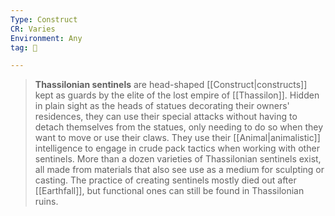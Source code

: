 ```yaml
---
Type: Construct
CR: Varies
Environment: Any
tag: 👹

---
```


> **Thassilonian sentinels** are head-shaped [[Construct|constructs]] kept as guards by the elite of the lost empire of [[Thassilon]]. Hidden in plain sight as the heads of statues decorating their owners' residences, they can use their special attacks without having to detach themselves from the statues, only needing to do so when they want to move or use their claws. They use their [[Animal|animalistic]] intelligence to engage in crude pack tactics when working with other sentinels. More than a dozen varieties of Thassilonian sentinels exist, all made from materials that also see use as a medium for sculpting or casting. The practice of creating sentinels mostly died out after [[Earthfall]], but functional ones can still be found in Thassilonian ruins.








